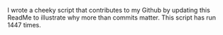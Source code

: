 I wrote a cheeky script that contributes to my Github by updating this ReadMe to illustrate why more than commits matter. This script has run 1447 times.